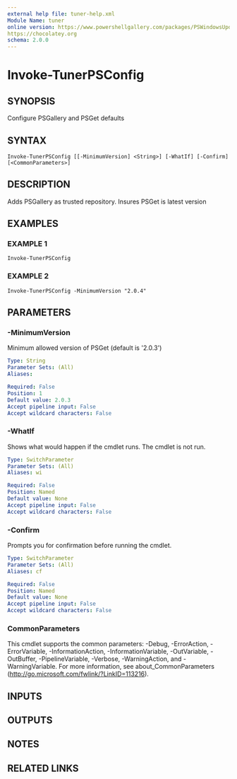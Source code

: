 ```yaml
---
external help file: tuner-help.xml
Module Name: tuner
online version: https://www.powershellgallery.com/packages/PSWindowsUpdate
https://chocolatey.org
schema: 2.0.0
---
```


# Invoke-TunerPSConfig

## SYNOPSIS
Configure PSGallery and PSGet defaults

## SYNTAX

```
Invoke-TunerPSConfig [[-MinimumVersion] <String>] [-WhatIf] [-Confirm] [<CommonParameters>]
```

## DESCRIPTION
Adds PSGallery as trusted repository.
Insures PSGet is latest version

## EXAMPLES

### EXAMPLE 1
```
Invoke-TunerPSConfig
```

### EXAMPLE 2
```
Invoke-TunerPSConfig -MinimumVersion "2.0.4"
```

## PARAMETERS

### -MinimumVersion
Minimum allowed version of PSGet (default is '2.0.3')

```yaml
Type: String
Parameter Sets: (All)
Aliases:

Required: False
Position: 1
Default value: 2.0.3
Accept pipeline input: False
Accept wildcard characters: False
```

### -WhatIf
Shows what would happen if the cmdlet runs.
The cmdlet is not run.

```yaml
Type: SwitchParameter
Parameter Sets: (All)
Aliases: wi

Required: False
Position: Named
Default value: None
Accept pipeline input: False
Accept wildcard characters: False
```

### -Confirm
Prompts you for confirmation before running the cmdlet.

```yaml
Type: SwitchParameter
Parameter Sets: (All)
Aliases: cf

Required: False
Position: Named
Default value: None
Accept pipeline input: False
Accept wildcard characters: False
```

### CommonParameters
This cmdlet supports the common parameters: -Debug, -ErrorAction, -ErrorVariable, -InformationAction, -InformationVariable, -OutVariable, -OutBuffer, -PipelineVariable, -Verbose, -WarningAction, and -WarningVariable. For more information, see about_CommonParameters (http://go.microsoft.com/fwlink/?LinkID=113216).

## INPUTS

## OUTPUTS

## NOTES

## RELATED LINKS
